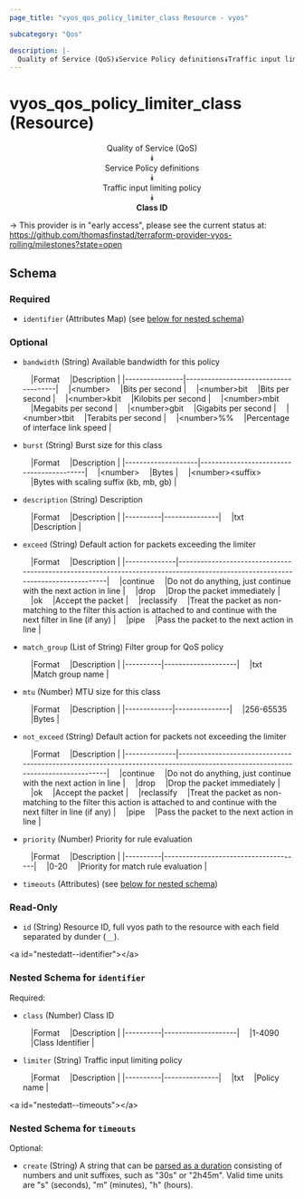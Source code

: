 ```yaml
---
page_title: "vyos_qos_policy_limiter_class Resource - vyos"

subcategory: "Qos"

description: |- 
  Quality of Service (QoS)⯯Service Policy definitions⯯Traffic input limiting policy⯯Class ID
---
```


# vyos_qos_policy_limiter_class (Resource)
<center>

Quality of Service (QoS)  
⯯  
Service Policy definitions  
⯯  
Traffic input limiting policy  
⯯  
**Class ID**


</center>

-> This provider is in "early access", please see the current status at: https://github.com/thomasfinstad/terraform-provider-vyos-rolling/milestones?state=open

## Schema

### Required

- `identifier` (Attributes Map) (see [below for nested schema](#nestedatt--identifier))

### Optional

- `bandwidth` (String) Available bandwidth for this policy

    &emsp;|Format        &emsp;|Description                         |
    |----------------|--------------------------------------|
    &emsp;|&lt;number&gt;      &emsp;|Bits per second                     |
    &emsp;|&lt;number&gt;bit   &emsp;|Bits per second                     |
    &emsp;|&lt;number&gt;kbit  &emsp;|Kilobits per second                 |
    &emsp;|&lt;number&gt;mbit  &emsp;|Megabits per second                 |
    &emsp;|&lt;number&gt;gbit  &emsp;|Gigabits per second                 |
    &emsp;|&lt;number&gt;tbit  &emsp;|Terabits per second                 |
    &emsp;|&lt;number&gt;%%    &emsp;|Percentage of interface link speed  |
- `burst` (String) Burst size for this class

    &emsp;|Format            &emsp;|Description                             |
    |--------------------|------------------------------------------|
    &emsp;|&lt;number&gt;          &emsp;|Bytes                                   |
    &emsp;|&lt;number&gt;&lt;suffix&gt;  &emsp;|Bytes with scaling suffix (kb, mb, gb)  |
- `description` (String) Description

    &emsp;|Format  &emsp;|Description  |
    |----------|---------------|
    &emsp;|txt     &emsp;|Description  |
- `exceed` (String) Default action for packets exceeding the limiter

    &emsp;|Format      &emsp;|Description                                                                                                                   |
    |--------------|--------------------------------------------------------------------------------------------------------------------------------|
    &emsp;|continue    &emsp;|Do not do anything, just continue with the next action in line                                                                |
    &emsp;|drop        &emsp;|Drop the packet immediately                                                                                                   |
    &emsp;|ok          &emsp;|Accept the packet                                                                                                             |
    &emsp;|reclassify  &emsp;|Treat the packet as non-matching to the filter this action is attached to and continue with the next filter in line (if any)  |
    &emsp;|pipe        &emsp;|Pass the packet to the next action in line                                                                                    |
- `match_group` (List of String) Filter group for QoS policy

    &emsp;|Format  &emsp;|Description       |
    |----------|--------------------|
    &emsp;|txt     &emsp;|Match group name  |
- `mtu` (Number) MTU size for this class

    &emsp;|Format     &emsp;|Description  |
    |-------------|---------------|
    &emsp;|256-65535  &emsp;|Bytes        |
- `not_exceed` (String) Default action for packets not exceeding the limiter

    &emsp;|Format      &emsp;|Description                                                                                                                   |
    |--------------|--------------------------------------------------------------------------------------------------------------------------------|
    &emsp;|continue    &emsp;|Do not do anything, just continue with the next action in line                                                                |
    &emsp;|drop        &emsp;|Drop the packet immediately                                                                                                   |
    &emsp;|ok          &emsp;|Accept the packet                                                                                                             |
    &emsp;|reclassify  &emsp;|Treat the packet as non-matching to the filter this action is attached to and continue with the next filter in line (if any)  |
    &emsp;|pipe        &emsp;|Pass the packet to the next action in line                                                                                    |
- `priority` (Number) Priority for rule evaluation

    &emsp;|Format  &emsp;|Description                         |
    |----------|--------------------------------------|
    &emsp;|0-20    &emsp;|Priority for match rule evaluation  |
- `timeouts` (Attributes) (see [below for nested schema](#nestedatt--timeouts))

### Read-Only

- `id` (String) Resource ID, full vyos path to the resource with each field separated by dunder (`__`).

&lt;a id=&#34;nestedatt--identifier&#34;&gt;&lt;/a&gt;
### Nested Schema for `identifier`

Required:

- `class` (Number) Class ID

    &emsp;|Format  &emsp;|Description       |
    |----------|--------------------|
    &emsp;|1-4090  &emsp;|Class Identifier  |
- `limiter` (String) Traffic input limiting policy

    &emsp;|Format  &emsp;|Description  |
    |----------|---------------|
    &emsp;|txt     &emsp;|Policy name  |


&lt;a id=&#34;nestedatt--timeouts&#34;&gt;&lt;/a&gt;
### Nested Schema for `timeouts`

Optional:

- `create` (String) A string that can be [parsed as a duration](https://pkg.go.dev/time#ParseDuration) consisting of numbers and unit suffixes, such as &#34;30s&#34; or &#34;2h45m&#34;. Valid time units are &#34;s&#34; (seconds), &#34;m&#34; (minutes), &#34;h&#34; (hours).  
